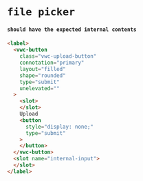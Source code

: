 # `file picker`

#### `should have the expected internal contents`

```html
<label>
  <vwc-button
    class="vwc-upload-button"
    connotation="primary"
    layout="filled"
    shape="rounded"
    type="submit"
    unelevated=""
  >
    <slot>
    </slot>
    Upload
    <button
      style="display: none;"
      type="submit"
    >
    </button>
  </vwc-button>
  <slot name="internal-input">
  </slot>
</label>

```

